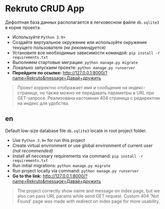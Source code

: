 # Rekruto CRUD App

Дефолтная база данных располагается в легковесном файле `db.sqlite3` в корне проекта.

- Используйте `Python 3.9+`
- Создайте виртуальное окружение или используйте окружение текущего пользователя *(не рекомендуется)*
- Установите все необходимые зависимости командой:
`pip install -r requirements.txt`
- Выполняем стартовые миграции:
`python manage.py migrate`
- Локально запускаем проекте:
`python manage.py runserver`
- **Перейдите по ссылке:**
http://127.0.0.1:8000/?name=Rekruto&message=Давай+дружить

> Проект корректно отображает имя и сообщение на индекс-странице, но также можно не передавать параметры в URL при GET-запросе. Реализована кастомная 404 страница с редиректом на индекс для удобства.

## en
Default low-size database file `db.sqlite3` locate in root project folder.

- Use `Python 3.9+` for run this project
- Create virtual environment or use global environment of current user *(not recommended)*
- Install all neccesary requirements via command:
`pip install -r requirements.txt`
- Run initial migrations:
`python manage.py migrate`
- Run project locally via command:
`python manage.py runserver`
- **Go to the link:**
http://127.0.0.1:8000/?name=Rekruto&message=Давай+дружить

> The project correctly show name and message on index page, but we also can pass URL params while send GET request. Custom 404 'Not Found' page was made with redirect on index page for more usability.


